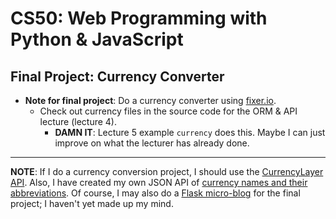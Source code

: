 # CS50: Web Programming with Python &amp; JavaScript

## Final Project: Currency Converter

* **Note for final project**: Do a currency converter using [fixer.io](https://fixer.io/).
  * Check out currency files in the source code for the ORM &amp; API lecture (lecture 4).
    - **DAMN IT**: Lecture 5 example `currency` does this. Maybe I can just improve on what the lecturer has already done.

---

**NOTE**: If I do a currency conversion project, I should use the [CurrencyLayer API](https://currencylayer.com/documentation). Also, I have created my own JSON API of [currency names and their abbreviations](https://api.myjson.com/bins/13ga9t). Of course, I may also do a [Flask micro-blog](https://github.com/pulamusic/flaskMicroBlog) for the final project; I haven't yet made up my mind.

